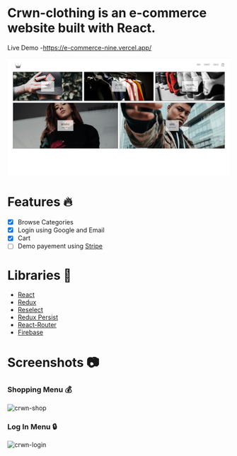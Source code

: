 # Crwn-clothing is an e-commerce website built with React. 

Live Demo -https://e-commerce-nine.vercel.app/

![crwn-shop](src/assets/pic1.jpg)

# Features :fire:

- [x] Browse Categories
- [x] Login using Google and Email
- [x] Cart
- [ ] Demo payement using [Stripe](https://stripe.com)

# Libraries :closed_book:

* [React](https://reactjs.org/)
* [Redux](https://redux.js.org/)
* [Reselect](https://github.com/reduxjs/reselect)
* [Redux Persist](https://github.com/rt2zz/redux-persist)
* [React-Router](https://reacttraining.com/react-router/web/guides/quick-start)
* [Firebase](https://firebase.google.com/)

# Screenshots :camera:

### Shopping Menu :moneybag:

![crwn-shop](screenshots/crwn-1.png)

### Log In Menu :lock:

![crwn-login](screenshots/crwn-2.png)
